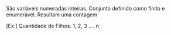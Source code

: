 
São variáveis numeradas inteiras.
Conjunto definido como finito e enumerável. 
Resultam uma contagem

[Ex:] Quantidade de Filhos. 1, 2, 3 .... n